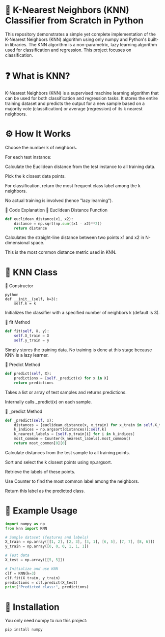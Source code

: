 # 📘 K-Nearest Neighbors (KNN) Classifier from Scratch in Python
This repository demonstrates a simple yet complete implementation of the K-Nearest Neighbors (KNN) algorithm using only numpy and Python's built-in libraries. The KNN algorithm is a non-parametric, lazy learning algorithm used for classification and regression. This project focuses on classification.

# ❓ What is KNN?
K-Nearest Neighbors (KNN) is a supervised machine learning algorithm that can be used for both classification and regression tasks. It stores the entire training dataset and predicts the output for a new sample based on a majority vote (classification) or average (regression) of its k nearest neighbors.

# ⚙️ How It Works
Choose the number k of neighbors.

For each test instance:

Calculate the Euclidean distance from the test instance to all training data.

Pick the k closest data points.

For classification, return the most frequent class label among the k neighbors.

No actual training is involved (hence "lazy learning").

🧠 Code Explanation
🔹 Euclidean Distance Function
``` python
def euclidean_distance(x1, x2):
    distance = np.sqrt(np.sum((x1 - x2)**2))
    return distance
```

Calculates the straight-line distance between two points x1 and x2 in N-dimensional space.

This is the most common distance metric used in KNN.

# 🔹 KNN Class
🔸 Constructor
```
python
def __init__(self, k=3):
    self.k = k
```
Initializes the classifier with a specified number of neighbors k (default is 3).

🔸 fit Method
``` python
def fit(self, X, y):
    self.X_train = X
    self.y_train = y
```
Simply stores the training data. No training is done at this stage because KNN is a lazy learner.

🔸 Predict Method
``` python
def predict(self, X):
    predictions = [self._predict(x) for x in X]
    return predictions
```

Takes a list or array of test samples and returns predictions.

Internally calls _predict(x) on each sample.

🔸 _predict Method
```python
def _predict(self, x):
    distances = [euclidean_distance(x, x_train) for x_train in self.X_train]
    k_indices = np.argsort(distances)[:self.k]
    k_nearest_labels = [self.y_train[i] for i in k_indices]
    most_common = Counter(k_nearest_labels).most_common()
    return most_common[0][0]
```

Calculate distances from the test sample to all training points.

Sort and select the k closest points using np.argsort.

Retrieve the labels of these points.

Use Counter to find the most common label among the neighbors.

Return this label as the predicted class.

# 📌 Example Usage
``` python
import numpy as np
from knn import KNN

# Sample dataset (features and labels)
X_train = np.array([[1, 2], [2, 3], [3, 1], [6, 5], [7, 7], [8, 6]])
y_train = np.array([0, 0, 0, 1, 1, 1])

# Test data
X_test = np.array([[5, 5]])

# Initialize and use KNN
clf = KNN(k=3)
clf.fit(X_train, y_train)
predictions = clf.predict(X_test)
print("Predicted class:", predictions)
```

# 💾 Installation
You only need numpy to run this project:
``` bash
pip install numpy
```
